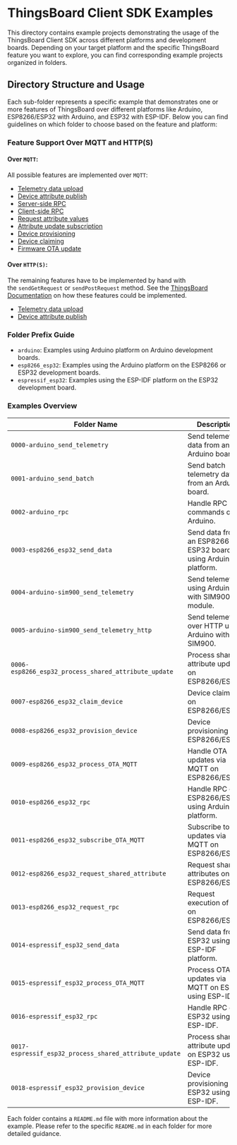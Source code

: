 # ThingsBoard Client SDK Examples

This directory contains example projects demonstrating the usage of the ThingsBoard Client SDK across different platforms and development boards. Depending on your target platform and the specific ThingsBoard feature you want to explore, you can find corresponding example projects organized in folders.

## Directory Structure and Usage

Each sub-folder represents a specific example that demonstrates one or more features of ThingsBoard over different platforms like Arduino, ESP8266/ESP32 with Arduino, and ESP32 with ESP-IDF. Below you can find guidelines on which folder to choose based on the feature and platform:

### Feature Support Over MQTT and HTTP(S)

#### Over `MQTT`:

All possible features are implemented over `MQTT`:

- [Telemetry data upload](https://thingsboard.io/docs/reference/mqtt-api/#telemetry-upload-api)
- [Device attribute publish](https://thingsboard.io/docs/reference/mqtt-api/#publish-attribute-update-to-the-server)
- [Server-side RPC](https://thingsboard.io/docs/reference/mqtt-api/#server-side-rpc)
- [Client-side RPC](https://thingsboard.io/docs/reference/mqtt-api/#client-side-rpc)
- [Request attribute values](https://thingsboard.io/docs/reference/mqtt-api/#request-attribute-values-from-the-server)
- [Attribute update subscription](https://thingsboard.io/docs/reference/mqtt-api/#subscribe-to-attribute-updates-from-the-server)
- [Device provisioning](https://thingsboard.io/docs/reference/mqtt-api/#device-provisioning)
- [Device claiming](https://thingsboard.io/docs/reference/mqtt-api/#claiming-devices)
- [Firmware OTA update](https://thingsboard.io/docs/reference/mqtt-api/#firmware-api)

#### Over `HTTP(S)`:

The remaining features have to be implemented by hand with the `sendGetRequest` or `sendPostRequest` method. See the [ThingsBoard Documentation](https://thingsboard.io/docs/reference/http-api) on how these features could be implemented.

- [Telemetry data upload](https://thingsboard.io/docs/reference/http-api/#telemetry-upload-api)
- [Device attribute publish](https://thingsboard.io/docs/reference/http-api/#publish-attribute-update-to-the-server)

### Folder Prefix Guide

- `arduino`: Examples using Arduino platform on Arduino development boards.
- `esp8266_esp32`: Examples using the Arduino platform on the ESP8266 or ESP32 development boards.
- `espressif_esp32`: Examples using the ESP-IDF platform on the ESP32 development board.

### Examples Overview

| Folder Name                                       | Description                                                      | Platform                          |
|---------------------------------------------------|------------------------------------------------------------------|-----------------------------------|
| `0000-arduino_send_telemetry`                     | Send telemetry data from an Arduino board.                       | Arduino                           |
| `0001-arduino_send_batch`                         | Send batch telemetry data from an Arduino board.                 | Arduino                           |
| `0002-arduino_rpc`                                | Handle RPC commands on Arduino.                                  | Arduino                           |
| `0003-esp8266_esp32_send_data`                    | Send data from an ESP8266 or ESP32 board using Arduino platform. | ESP8266/ESP32 (Arduino)           |
| `0004-arduino-sim900_send_telemetry`              | Send telemetry using Arduino with SIM900 module.                 | Arduino (SIM900)                  |
| `0005-arduino-sim900_send_telemetry_http`         | Send telemetry over HTTP using Arduino with SIM900.              | Arduino (SIM900)                  |
| `0006-esp8266_esp32_process_shared_attribute_update` | Process shared attribute updates on ESP8266/ESP32.            | ESP8266/ESP32 (Arduino)           |
| `0007-esp8266_esp32_claim_device`                 | Device claiming on ESP8266/ESP32.                                | ESP8266/ESP32 (Arduino)           |
| `0008-esp8266_esp32_provision_device`             | Device provisioning on ESP8266/ESP32.                            | ESP8266/ESP32 (Arduino)           |
| `0009-esp8266_esp32_process_OTA_MQTT`             | Handle OTA updates via MQTT on ESP8266/ESP32.                    | ESP8266/ESP32 (Arduino)           |
| `0010-esp8266_esp32_rpc`                          | Handle RPC on ESP8266/ESP32 using Arduino platform.              | ESP8266/ESP32 (Arduino)           |
| `0011-esp8266_esp32_subscribe_OTA_MQTT`           | Subscribe to OTA updates via MQTT on ESP8266/ESP32.              | ESP8266/ESP32 (Arduino)           |
| `0012-esp8266_esp32_request_shared_attribute`     | Request shared attributes on ESP8266/ESP32.                      | ESP8266/ESP32 (Arduino)           |
| `0013-esp8266_esp32_request_rpc`                  | Request execution of RPC on ESP8266/ESP32.                       | ESP8266/ESP32 (Arduino)           |
| `0014-espressif_esp32_send_data`                  | Send data from ESP32 using ESP-IDF platform.                     | ESP32 (ESP-IDF)                   |
| `0015-espressif_esp32_process_OTA_MQTT`           | Process OTA updates via MQTT on ESP32 using ESP-IDF.             | ESP32 (ESP-IDF)                   |
| `0016-espressif_esp32_rpc`                        | Handle RPC on ESP32 using ESP-IDF.                               | ESP32 (ESP-IDF)                   |
| `0017-espressif_esp32_process_shared_attribute_update` | Process shared attribute updates on ESP32 using ESP-IDF.    | ESP32 (ESP-IDF)                   |
| `0018-espressif_esp32_provision_device`           | Device provisioning on ESP32 using ESP-IDF.                      | ESP32 (ESP-IDF)                   |

Each folder contains a `README.md` file with more information about the example. Please refer to the specific `README.md` in each folder for more detailed guidance.
